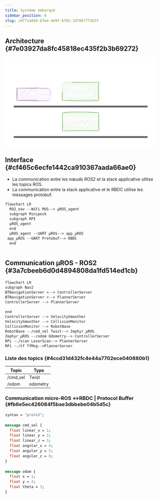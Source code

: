```yaml
---
title: Système embarqué
sidebar_position: 6
slug: /6f71a044-b7ee-4e9f-b762-2d7667ff2637
---
```




## Architecture {#7e03927da8fc45818ec435f2b3b69272}

![](/img/1044571662.png)

## Interface {#cf465c6ecfe1442ca910367aada66ae0}

- La communication entre les nœuds ROS2 et la stack applicative utilise les topics ROS.
- La communication entre la stack applicative et le RBDC utilise les messages protobuf.

```mermaid
flowchart LR
  RO2_nav --WiFi ROS--> µROS_agent
  subgraph Minipock
  subgraph RPI
  µROS_agent
  end
  µROS_agent --UART µROS--> app_µROS
 app_µROS --UART Protobuf--> RBDC
  end
  
```

## Communication µROS - ROS2 {#3a7cbeeb6d0d4894808da1fd514ed1cb}

```mermaid
flowchart LR
subgraph Nav2
BTNavigationServer <--> ControllerServer
BTNavigationServer <--> PlannerServer
ControllerServer --> PlannerServer

end
ControllerServer --> VelocitySmoother
VelocitySmoother --> CollisionMonitor
CollisionMonitor --> RobotBase
RobotBase --/cmd_vel Twist--> Zephyr_µROS
Zephyr_µROS --/odom Odometry--> ControllerServer
RPi --/scan LaserScan--> PlannerServer
RPi --/tf TfMsg-->PlannerServer
```

### Liste des topics {#4ccd31d432fc4e44a7702ece040880b1}

| Topic    | Type     |
| -------- | -------- |
| /cmd_vel | Twist    |
| /odom    | odometry |

### Communication micro-ROS ↔RBDC | Protocol Buffer {#fb6e5ec426084f5bae3dbbebe04b5d5c}

```protobuf
syntax = "proto3";

message cmd_vel {
  float linear_x = 1;
  float linear_y = 2;
  float linear_z = 3;
  float angular_x = 4;
  float angular_y = 5;
  float angular_z = 6;
}

message odom {
  float x = 1;
  float y = 2;
  float theta = 3;
}
```
